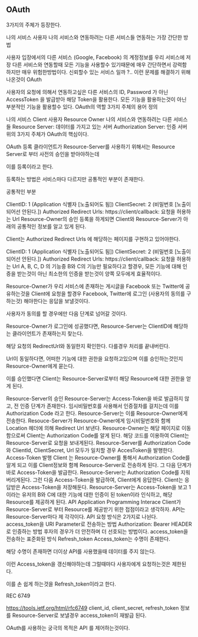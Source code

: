 ## OAuth
3가지의 주체가 등장한다.

나의 서비스
사용자
나의 서비스와 연동하려는 다른 서비스들
연동하는 가장 간단한 방법

사용자 입장에서의 다른 서비스 (Google, Facebook) 의 계정정보를 우리 서비스에 저장
다른 서비스와 연동할때 모든 기능을 사용할수 있기때문에 매우 간단하면서 강력함
하지만 매우 위험한방법이다.
신뢰할수 있는 서비스 일까 ?..
이런 문제를 해결하기 위해 나온것이 OAuth

사용자의 요청에 의해서 연동하고싶은 다른 서비스의 ID, Password 가 아닌 AccessToken 을 발급받아 해당 Token을 활용한다.
모든 기능을 활용하는것이 아닌 부분적인 기능을 활용할수 있다.
OAuth의 역할
3가지 주체의 용어 정의

나의 서비스
Client
사용자
Resource Owner
나의 서비스와 연동하려는 다른 서비스들
Resource Server: 데이터를 가지고 있는 서버
Authorization Server: 인증 서버
위의 3가지 주체가 OAuth의 핵심이다.

OAuth 등록
클라이언트가 Resource-Server를 사용하기 위해서는 Resource Server로 부터 사전의 승인을 받아야하는데

이를 등록이라고 한다.

등록하는 방법은 서비스마다 다르지만 공통적인 부분이 존재한다.

공통적인 부분

ClientID: 1 (Application 식별자 [노출되어도 됨])
ClientSecret: 2 (비밀번호 [노출이 되어선 안된다.])
Authorized Redirect Urls: https://client/callback: 요청을 허용하는 Url
Resource-Owner의 승인
등록을 하게되면 Client와 Resource-Server가 아래의 공통적인 정보를 알고 있게 된다.

Client는 Authorized Redirect Urls 에 해당하는 페이지를 구현하고 있어야한다.

ClientID: 1 (Application 식별자 [노출되어도 됨])
ClientSecret: 2 (비밀번호 [노출이 되어선 안된다.])
Authorized Redirect Urls: https://client/callback: 요청을 허용하는 Url
A, B, C, D 의 기능중 B와 C의 기능만 필요하다고 할경우, 모든 기능에 대해 인증을 받는것이 아닌 최소한의 인증을 받는것이 양쪽 모두에게 효율적이다.

Resource-Owner가 우리 서비스에 존재하는 게시글을 Facebook 또는 Twitter에 공유하는것을 Client에 요청을 할경우 Facebook, Twitter에 로그인 (사용자의 동의를 구하는것) 해야한다는 응답을 보낼것이다.

사용자가 동의를 할 경우에만 다음 단계로 넘어갈 것이다.

Resource-Owner가 로그인에 성공했다면, Resource-Server는 ClientID에 해당하는 클라이언트가 존재하는지 찾는다.

해당 요청의 RedirectUrl와 동일한지 확인한다. 다를경우 처리를 끝내버린다.

Url이 동일하다면, 어떠한 기능에 대한 권한을 요청하고있으며 이를 승인하는것인지 Resource-Owner에게 묻는다.

이를 승인했다면 Client는 Resource-Server로부터 해당 Resource에 대한 권한을 얻게 된다.

Resource-Server의 승인
Resource-Server는 Access-Token을 바로 발급하지 않고, 전 인증 단계가 존재한다.
임시비밀번호를 사용해서 인증절차를 걸치는데 이를 Authorization Code 라고 한다.
Resource-Server는 이를 Resource-Owner에게 전송한다.
Resouce-Server가 Resource-Owner에게 임시비밀번호와 함께 Location 헤더에 의해 Redirect Url 보낸다.
Resource-Owner는 해당 페이지로 이동함으로써 Client는 Authorization Code를 알게 된다.
해당 코드를 이용하여 Client는 Resource-Server로 요청을 보내게된다.
Resource-Server를 Authorization Code 와 ClientId, ClientSecret, Url 모두가 일치할 경우 AccesToken을 발행한다.
Access-Token 발행
Client 는 Resource-Owner를 통해서 Authorization Code를 알게 되고 이를 Client정보와 함께 Resource-Server로 전송하게 된다.
그 다음 단계가 바로 Access-Token을 발급한다.
Resource-Server는 Authorization Code를 지워버리게된다.
그런 다음 Access-Token을 발급하여, Client에게 응답한다.
Client는 응답받은 Access-Token을 저장해둔다.
Resource-Server는 Access-Token을 보고 1이라는 유저의 B와 C에 대한 기능에 대한 인증이 된 token이라 인식하고, 해당 Resource를 제공하게 된다.
API
Application Programming Interace
Client가 Resource-Server로 부터 Resource를 제공받기 위한 접점이라고 생각하자.
API는 Resource-Server마다 제 각각이다.
API 요청 방식은 2가지로 나뉜다.
access_token을 URI Parameter로 전송하는 방법
Authorization: Bearer HEADER로 인증하는 방법
후자의 경우가 더 안전하며 더 선호되는 방법이다.
access_token을 전송하는 표준화된 방식
Refresh_token
Access_token는 수명이 존재한다.

해당 수명이 존재하면 더이상 API를 사용했을때 데이터를 주지 않는다.

이런 Access_token을 갱신해야하는데 그럴때마다 사용자에게 요청하는것은 제한된다.

이를 손 쉽게 하는것을 Refresh_token이라고 한다.

REC 6749

https://tools.ietf.org/html/rfc6749
client_id, client_secret, refresh_token 정보를 Resource-Server로 보낼경우 access_token이 재발급 된다.

OAuth를 사용하는 궁극의 목적은 API 를 제어하는것이다.
